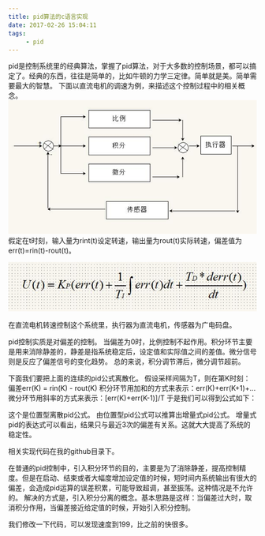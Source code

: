 ```yaml
---
title: pid算法的c语言实现
date: 2017-02-26 15:04:11
tags:
	 - pid
---
```

pid是控制系统里的经典算法，掌握了pid算法，对于大多数的控制场景，都可以搞定了。经典的东西，往往是简单的，比如牛顿的力学三定律。简单就是美。简单需要最大的智慧。
下面以直流电机的调速为例，来描述这个控制过程中的相关概念。
![](/images/pid控制.jpg)
假定在t时刻，输入量为rint(t)设定转速，输出量为rout(t)实际转速，偏差值为err(t)=rin(t)-rout(t)。

![](/images/pid公式.jpg)

在直流电机转速控制这个系统里，执行器为直流电机，传感器为广电码盘。

pid控制实质是对偏差的控制。
当偏差为0时，比例控制不起作用。积分环节主要是用来消除静差的，静差是指系统稳定后，设定值和实际值之间的差值。微分信号则是反应了偏差信号的变化趋势。
总的来说，积分调节滞后，微分调节超前。

下面我们要把上面的连续的pid公式离散化。
假设采样间隔为T，则在第K时刻：
偏差err(K) = rin(K) - rout(K)
积分环节用加和的方式来表示：err(K)+err(K+1)+...
微分环节用斜率的方式来表示：[err(K)+err(K-1)]/T
于是我们可以得到公式如下：

这个是位置型离散pid公式。
由位置型pid公式可以推算出增量式pid公式。
增量式pid的表达式可以看出，结果只与最近3次的偏差有关系。这就大大提高了系统的稳定性。

相关实现代码在我的github目录下。

在普通的pid控制中，引入积分环节的目的，主要是为了消除静差，提高控制精度。但是在启动、结束或者大幅度增加设定值的时候，短时间内系统输出有很大的偏差，会造成pid运算的误差积累，可能导致超调，甚至振荡。这种情况是不允许的。
解决的方式是，引入积分分离的概念。基本思路是这样：当偏差过大时，取消积分作用，当偏差接近给定值的时候，开始引入积分控制。

我们修改一下代码，可以发现速度到199，比之前的快很多。



